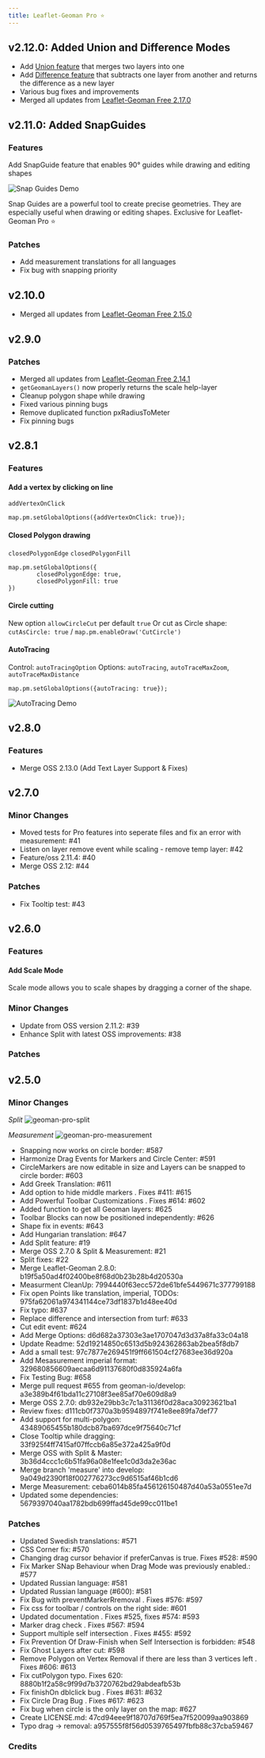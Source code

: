 ```yaml
---
title: Leaflet-Geoman Pro ⭐
---
```


## v2.12.0: Added Union and Difference Modes

- Add [Union feature](/modes/9.union-mode.md) that merges two layers into one
- Add [Difference feature](/modes/10.difference-mode.md) that subtracts one layer from another and returns the difference as a new layer
- Various bug fixes and improvements
- Merged all updates from [Leaflet-Geoman Free 2.17.0](https://github.com/geoman-io/leaflet-geoman/releases/tag/v2.17.0)

## v2.11.0: Added SnapGuides

### Features
Add SnapGuide feature that enables 90° guides while drawing and editing shapes

![Snap Guides Demo](https://geoman-static.onrender.com/assets/snap-guides-fast.gif)

Snap Guides are a powerful tool to create precise geometries. They are especially useful when drawing or editing shapes. Exclusive for Leaflet-Geoman Pro ⭐



### Patches
* Add measurement translations for all languages
* Fix bug with snapping priority

## v2.10.0

- Merged all updates from [Leaflet-Geoman Free 2.15.0](https://github.com/geoman-io/leaflet-geoman/releases/tag/v2.15.0)


## v2.9.0

### Patches

- Merged all updates from [Leaflet-Geoman Free 2.14.1](https://github.com/geoman-io/leaflet-geoman/releases/tag/v2.14.1)
- `getGeomanLayers()` now properly returns the scale help-layer
- Cleanup polygon shape while drawing
- Fixed various pinning bugs
- Remove duplicated function pxRadiusToMeter
- Fix pinning bugs

## v2.8.1

### Features

#### Add a vertex by clicking on line
`addVertexOnClick`
```
map.pm.setGlobalOptions({addVertexOnClick: true});
```

#### Closed Polygon drawing
`closedPolygonEdge`
`closedPolygonFill`

```
map.pm.setGlobalOptions({
        closedPolygonEdge: true,
        closedPolygonFill: true
})
```

#### Circle cutting
New option `allowCircleCut` per default `true`
Or cut as Circle shape: `cutAsCircle: true` / `map.pm.enableDraw('CutCircle')`

#### AutoTracing

Control: `autoTracingOption`
Options: `autoTracing`, `autoTraceMaxZoom`, `autoTraceMaxDistance`

```
map.pm.setGlobalOptions({autoTracing: true});
```

![AutoTracing Demo](https://geoman-static.onrender.com/assets/auto-tracing.gif)

## v2.8.0

### Features

- Merge OSS 2.13.0 (Add Text Layer Support & Fixes)


## v2.7.0

### Minor Changes 

- Moved tests for Pro features into seperate files and fix an error with measurement: #41
- Listen on layer remove event while scaling - remove temp layer: #42
- Feature/oss 2.11.4: #40
- Merge OSS 2.12: #44

### Patches 

- Fix Tooltip test: #43


## v2.6.0


### Features

#### Add Scale Mode

Scale mode allows you to scale shapes by dragging a corner of the shape. 


### Minor Changes 

- Update from OSS version 2.11.2: #39
- Enhance Split with latest OSS improvements: #38

### Patches 

## v2.5.0

### Minor Changes 

*Split*
![geoman-pro-split](https://geoman-static.onrender.com/assets/split.gif)

*Measurement*
![geoman-pro-measurement](https://geoman-static.onrender.com/assets/measurement-demo.gif)


- Snapping now works on circle border: #587
- Harmonize Drag Events for Markers and Circle Center: #591
- CircleMarkers are now editable in size and Layers can be snapped to circle border: #603
- Add Greek Translation: #611
- Add option to hide middle markers . Fixes #411: #615
- Add Powerful Toolbar Customizations . Fixes #614: #602
- Added function to get all Geoman layers: #625
- Toolbar Blocks can now be positioned independently: #626
- Shape fix in events: #643
- Add Hungarian translation: #647
- Add Split feature: #19
- Merge OSS 2.7.0 &amp; Split &amp; Measurement: #21
- Split fixes: #22
- Merge Leaflet-Geoman 2.8.0: b19f5a50ad4f02400be8f68d0b23b28b4d20530a
- Measurment CleanUp: 7994440f63ecc572de61bfe5449671c377799188
- Fix open Points like translation, imperial, TODOs: 975fa62061a974341144ce73df1837b1d48ee40d
- Fix typo: #637
- Replace difference and intersection from turf: #633
- Cut edit event: #624
- Add Merge Options: d6d682a37303e3ae1707047d3d37a8fa33c04a18
- Update Readme: 52d19214850c6513d5b924362863ab2bea5f8db7
- Add a small test: 97c7877e269451f9ff661504cf27683ee36d920a
- Add Mesasurement imperial format: 329680856609aecaa6d91137680f0d835924a6fa
- Fix Testing Bug: #658
- Merge pull request #655 from geoman-io/develop: a3e389b4f61bda11c27108f3ee85af70e609d8a9
- Merge OSS 2.7.0: db932e29bb3c7c1a31136f0d28aca30923621ba1
- Review fixes: d111cb0f7370a3b9594897f741e8ee89fa7def77
- Add support for multi-polygon: 43489065455b180dcb87ba697dce9f75640c71cf
- Close Tooltip while dragging: 33f925f4ff7415af07ffccb6a85e372a425a9f0d
- Merge OSS with Split &amp; Master: 3b36d4ccc1c6b51fa96a08e1fee1c0d3da2e36ac
- Merge branch &#39;measure&#39; into develop: 9a049d2390f18f002776273cc9d6515af46b1cd6
- Merge Measurement: ceba6014b85fa456126150487d40a53a0551ee7d
- Updated some dependencies: 5679397040aa1782bdb699ffad45de99cc011be1

### Patches 

- Updated Swedish translations: #571
- CSS Corner fix: #570
- Changing drag cursor behavior if preferCanvas is true. Fixes #528: #590
- Fix Marker SNap Behaviour when Drag Mode was previously enabled.: #577
- Updated Russian language: #581
- Updated Russian language   (#600): #581
- Fix Bug with preventMarkerRremoval . Fixes #576: #597
- Fix css for toolbar / controls on the right side: #601
- Updated documentation . Fixes #525, fixes #574: #593
- Marker drag check . Fixes #567: #594
- Support multiple self intersection . Fixes #455: #592
- Fix Prevention Of Draw-Finish when Self Intersection is forbidden: #548
- Fix Ghost Layers after cut: #598
- Remove Polygon on Vertex Removal if there are less than 3 vertices left . Fixes #606: #613
- Fix cutPolygon typo. Fixes 620: 8880b1f2a58c9f99d7b3720762bd29abdeafb53b
- Fix finishOn dblclick bug . Fixes #631: #632
- Fix Circle Drag Bug . Fixes #617: #623
- Fix bug when circle is the only layer on the map: #627
- Create LICENSE.md: 47cd94eee9f18707d769f5ea7f520099aa903869
- Typo drag -&gt; removal: a957555f8f56d0539765497fbfb88c37cba59467

### Credits 
